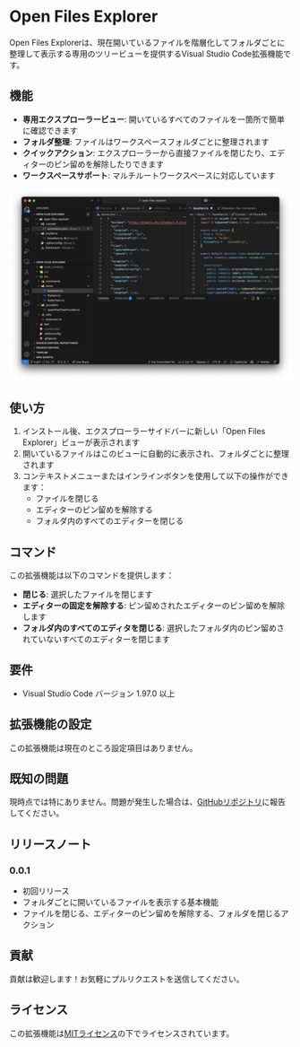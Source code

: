 # Open Files Explorer

Open Files Explorerは、現在開いているファイルを階層化してフォルダごとに整理して表示する専用のツリービューを提供するVisual Studio Code拡張機能です。

## 機能

- **専用エクスプローラービュー**: 開いているすべてのファイルを一箇所で簡単に確認できます
- **フォルダ整理**: ファイルはワークスペースフォルダごとに整理されます
- **クイックアクション**: エクスプローラーから直接ファイルを閉じたり、エディターのピン留めを解除したりできます
- **ワークスペースサポート**: マルチルートワークスペースに対応しています

![Open Files Explorer](media/screenshot.png)

## 使い方

1. インストール後、エクスプローラーサイドバーに新しい「Open Files Explorer」ビューが表示されます
2. 開いているファイルはこのビューに自動的に表示され、フォルダごとに整理されます
3. コンテキストメニューまたはインラインボタンを使用して以下の操作ができます：
   - ファイルを閉じる
   - エディターのピン留めを解除する
   - フォルダ内のすべてのエディターを閉じる

## コマンド

この拡張機能は以下のコマンドを提供します：

- **閉じる**: 選択したファイルを閉じます
- **エディターの固定を解除する**: ピン留めされたエディターのピン留めを解除します
- **フォルダ内のすべてのエディタを閉じる**: 選択したフォルダ内のピン留めされていないすべてのエディターを閉じます

## 要件

- Visual Studio Code バージョン 1.97.0 以上

## 拡張機能の設定

この拡張機能は現在のところ設定項目はありません。

## 既知の問題

現時点では特にありません。問題が発生した場合は、[GitHubリポジトリ](https://github.com/shouki-s/open-files-explorer/issues)に報告してください。

## リリースノート

### 0.0.1

- 初回リリース
- フォルダごとに開いているファイルを表示する基本機能
- ファイルを閉じる、エディターのピン留めを解除する、フォルダを閉じるアクション

## 貢献

貢献は歓迎します！お気軽にプルリクエストを送信してください。

## ライセンス

この拡張機能は[MITライセンス](LICENSE)の下でライセンスされています。
